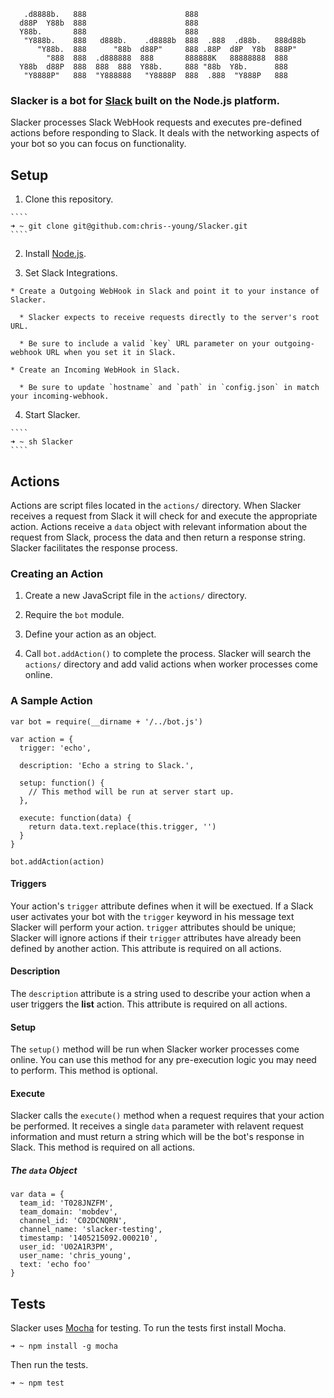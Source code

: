 ````
   .d8888b.   888                      888
  d88P  Y88b  888                      888
  Y88b.       888                      888
   "Y888b.    888   d888b.    .d8888b  888  .888  .d88b.   888d88b 
      "Y88b.  888      "88b  d88P"     888 .88P  d8P  Y8b  888P"
        "888  888  .d888888  888       888888K   88888888  888 
  Y88b  d88P  888  888  888  Y88b.     888 "88b  Y8b.      888
   "Y8888P"   888  "Y888888   "Y8888P  888  .888  "Y888P   888
````

### Slacker is a bot for [Slack](https://slack.com) built on the Node.js platform.

  Slacker processes Slack WebHook requests and executes pre-defined actions before responding to Slack. It deals with the networking aspects of your bot so you can focus on functionality.

## Setup

  1. Clone this repository.

    ````
    ➜ ~ git clone git@github.com:chris--young/Slacker.git
    ````

  2. Install [Node.js](http://node.js).

  3. Set Slack Integrations.

    * Create a Outgoing WebHook in Slack and point it to your instance of Slacker.

      * Slacker expects to receive requests directly to the server's root URL.

      * Be sure to include a valid `key` URL parameter on your outgoing-webhook URL when you set it in Slack.

    * Create an Incoming WebHook in Slack. 

      * Be sure to update `hostname` and `path` in `config.json` in match your incoming-webhook.

  4. Start Slacker.

    ````
    ➜ ~ sh Slacker 
    ````

## Actions

  Actions are script files located in the `actions/` directory. When Slacker receives a request from Slack it will check for and execute the appropriate action. Actions receive a `data` object with relevant information about the request from Slack, process the data and then return a response string. Slacker facilitates the response process.

### Creating an Action

  1. Create a new JavaScript file in the `actions/` directory.

  2. Require the `bot` module.

  3. Define your action as an object.

  4. Call `bot.addAction()` to complete the process. Slacker will search the `actions/` directory and add valid actions when worker processes come online.

### A Sample Action

  ````
  var bot = require(__dirname + '/../bot.js')

  var action = {
    trigger: 'echo',

    description: 'Echo a string to Slack.',

    setup: function() {
      // This method will be run at server start up.
    },

    execute: function(data) {
      return data.text.replace(this.trigger, '')
    }
  }

  bot.addAction(action)
  ````

#### Triggers

  Your action's `trigger` attribute defines when it will be exectued. If a Slack user activates your bot with the `trigger` keyword in his message text Slacker will perform your action. `trigger` attributes should be unique; Slacker will ignore actions if their `trigger` attributes have already been defined by another action. This attribute is required on all actions.

#### Description

  The `description` attribute is a string used to describe your action when a user triggers the __list__ action. This attribute is required on all actions.

#### Setup

  The `setup()` method will be run when Slacker worker processes come online. You can use this method for any pre-execution logic you may need to perform. This method is optional.

#### Execute

  Slacker calls the `execute()` method when a request requires that your action be performed. It receives a single `data` parameter with relavent request information and must return a string which will be the bot's response in Slack. This method is required on all actions.

##### The `data` Object

  ````
  var data = {
    team_id: 'T028JNZFM',
    team_domain: 'mobdev',
    channel_id: 'C02DCNQRN',
    channel_name: 'slacker-testing',
    timestamp: '1405215092.000210',
    user_id: 'U02A1R3PM',
    user_name: 'chris_young',
    text: 'echo foo'
  }
  ````

## Tests

  Slacker uses [Mocha](https://www.npmjs.org/package/mocha) for testing. To run the tests first install Mocha.

  ````
  ➜ ~ npm install -g mocha
  ````

  Then run the tests.

  ````
  ➜ ~ npm test
  ````
